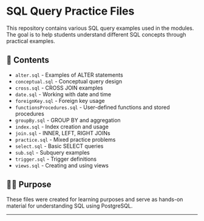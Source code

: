 # SQL Query Practice Files

This repository contains various SQL query examples used in the modules. The goal is to help students understand different SQL concepts through practical examples.

## 📂 Contents

-  `alter.sql` - Examples of ALTER statements
-  `conceptual.sql` - Conceptual query design
-  `cross.sql` - CROSS JOIN examples
-  `date.sql` - Working with date and time
-  `foreignKey.sql` - Foreign key usage
-  `functionsProcedures.sql` - User-defined functions and stored procedures
-  `groupBy.sql` - GROUP BY and aggregation
-  `index.sql` - Index creation and usage
-  `join.sql` - INNER, LEFT, RIGHT JOINs
-  `practice.sql` - Mixed practice problems
-  `select.sql` - Basic SELECT queries
-  `sub.sql` - Subquery examples
-  `trigger.sql` - Trigger definitions
-  `views.sql` - Creating and using views

## 🧑‍🏫 Purpose

These files were created for learning purposes and serve as hands-on material for understanding SQL using PostgreSQL.

---